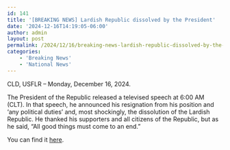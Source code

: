 ```yaml
---
id: 141
title: '[BREAKING NEWS] Lardish Republic dissolved by the President'
date: '2024-12-16T14:19:05-06:00'
author: admin
layout: post
permalink: /2024/12/16/breaking-news-lardish-republic-dissolved-by-the-president/
categories:
    - 'Breaking News'
    - 'National News'
---
```


CLD, USFLR – Monday, December 16, 2024.

<span style="font-weight: 400;">The President of the Republic released a televised speech at 6:00 AM (CLT). In that speech, he announced his resignation from his position and ‘any political duties’ and, most shockingly, the dissolution of the Lardish Republic. He thanked his supporters and all citizens of the Republic, but as he said, “All good things must come to an end.”</span>

You can find it [here](https://www.youtube.com/watch?v=O1fXNl-qjR0&pp=ygUUdGhlIGxhcmRpc2ggcmVwdWJsaWM%3D).